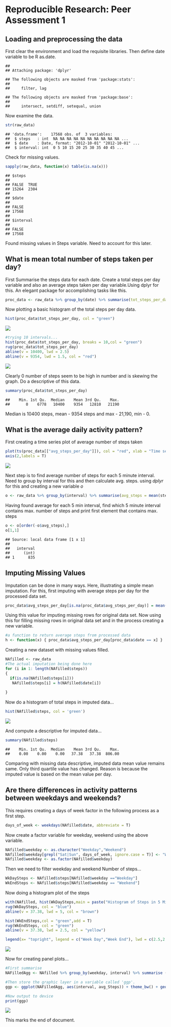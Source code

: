 # Reproducible Research: Peer Assessment 1


## Loading and preprocessing the data
First clear the environment and load the requisite libraries.
Then define date variable to be R as.date.


```
## 
## Attaching package: 'dplyr'
```

```
## The following objects are masked from 'package:stats':
## 
##     filter, lag
```

```
## The following objects are masked from 'package:base':
## 
##     intersect, setdiff, setequal, union
```

Now examine the data.


```r
str(raw_data)
```

```
## 'data.frame':	17568 obs. of  3 variables:
##  $ steps   : int  NA NA NA NA NA NA NA NA NA NA ...
##  $ date    : Date, format: "2012-10-01" "2012-10-01" ...
##  $ interval: int  0 5 10 15 20 25 30 35 40 45 ...
```

Check for missing values.


```r
sapply(raw_data, function(x) table(is.na(x)))
```

```
## $steps
## 
## FALSE  TRUE 
## 15264  2304 
## 
## $date
## 
## FALSE 
## 17568 
## 
## $interval
## 
## FALSE 
## 17568
```
Found missing values in Steps variable. Need to account for this later.

## What is mean total number of steps taken per day?

First Summarise the steps data for each date. Create a total steps per day variable and also an average steps taken per day variable.Using dplyr for this. An elegant package for accomplishing tasks like this.



```r
proc_data <- raw_data %>% group_by(date) %>% summarise(tot_steps_per_day = sum(steps, na.rm = T), avg_steps_per_day = mean(steps, na.rm = T))
```

Now plotting a basic histogram of the total steps per day data.


```r
hist(proc_data$tot_steps_per_day, col = "green")
```

![](Activity_Markdown_files/figure-html/unnamed-chunk-5-1.png)

```r
#trying 10 intervals...
hist(proc_data$tot_steps_per_day, breaks = 10,col = "green")
rug(proc_data$tot_steps_per_day)
abline(v = 10400, lwd = 2.5)
abline(v = 9354, lwd = 1.5, col = "red")
```

![](Activity_Markdown_files/figure-html/unnamed-chunk-5-2.png)

Clearly 0 number of steps seem to be high in number and is skewing
the graph. Do a descriptive of this data.



```r
summary(proc_data$tot_steps_per_day)
```

```
##    Min. 1st Qu.  Median    Mean 3rd Qu.    Max. 
##       0    6778   10400    9354   12810   21190
```
Median is 10400 steps, mean - 9354 steps and max - 21,190, min - 0.

## What is the average daily activity pattern?

First creating a time series plot of average number of steps taken

```r
plot(ts(proc_data[["avg_steps_per_day"]]), col = "red", xlab = "Time series plot", ylab = "Total steps per day")
axis(2,labels = T)
```

![](Activity_Markdown_files/figure-html/unnamed-chunk-7-1.png)

Next step is to find average number of steps for each 5 minute interval. Need to group by interval for this and then calculate avg. steps. using *dplyr* for this and creating a new variable *o*

```r
o <- raw_data %>% group_by(interval) %>% summarise(avg_steps = mean(steps, na.rm = T)) 
```

Having found average for each 5 min interval, find which 5 minute interval contains max. number of steps and print first element that contains max. steps


```r
o <- o[order(-o$avg_steps),]
o[1,1]
```

```
## Source: local data frame [1 x 1]
## 
##   interval
##      (int)
## 1      835
```

## Imputing Missing Values

Imputation can be done in many ways. Here, illustrating a simple mean imputation. For this, first imputing with average steps per day for the processed data set.


```r
proc_data$avg_steps_per_day[is.na(proc_data$avg_steps_per_day)] = mean(proc_data$avg_steps_per_day[!is.na(proc_data$avg_steps_per_day)])
```

Using this value for imputing missing rows for original data set.
Now using this for filling missing rows in original data set and in the process creating a new variable.


```r
#a function to return average steps from processed data
h <- function(x) { proc_data$avg_steps_per_day[proc_data$date == x] }
```

Creating a new dataset with missing values filled.


```r
NAfilled <- raw_data
#The actual imputation being done here
for (i in 1: length(NAfilled$steps))
{
  if(is.na(NAfilled$steps[i]))
   NAfilled$steps[i] = h(NAfilled$date[i])
  
}
```

Now do a histogram of total steps in imputed data...


```r
hist(NAfilled$steps, col = 'green')
```

![](Activity_Markdown_files/figure-html/unnamed-chunk-13-1.png)

And compute a descriptive for imputed data...


```r
summary(NAfilled$steps)
```

```
##    Min. 1st Qu.  Median    Mean 3rd Qu.    Max. 
##    0.00    0.00    0.00   37.38   37.38  806.00
```

Comparing with missing data descriptive, imputed data mean value remains same. Only third quartile value has changed. Reason is because the imputed value is based on the mean value per day.



## Are there differences in activity patterns between weekdays and weekends?

This requires creating a days of week factor in the following process as a first step.


```r
days_of_week <- weekdays(NAfilled$date, abbreviate = T)
```

Now create a factor variable for weekday, weekend using the above variable.


```r
NAfilled$weekday <- as.character("Weekday","Weekend")
NAfilled$weekday[grepl("Sat|Sun", days_of_week, ignore.case = T)] <- "Weekend"
NAfilled$weekday <- as.factor(NAfilled$weekday)
```

Then we need to filter weekday and weekend Number of steps...


```r
WkDaySteps <- NAfilled$steps[NAfilled$weekday =="Weekday"]
WkEndSteps <- NAfilled$steps[NAfilled$weekday == "Weekend"]
```

Now doing a histogram plot of the steps


```r
with(NAfilled, hist(WkDaySteps,main = paste("Histogram of Steps in 5 Min interval"), xlab = "nth 5 Min interval",col = "blue"))
rug(WkDaySteps, col = "blue")
abline(v = 37.38, lwd = 5, col = "brown")

hist(WkEndSteps,col = "green",add = T)
rug(WkEndSteps, col = "green")
abline(v = 37.38, lwd = 2.5, col = "yellow")

legend(x= "topright", legend = c("Week Day","Week End"), lwd = c(2.5,2.5), col = c("blue", "green"))
```

![](Activity_Markdown_files/figure-html/unnamed-chunk-18-1.png)

Now for creating panel plots...


```r
#First summarise 
NAFilledAgg <- NAfilled %>% group_by(weekday, interval) %>% summarise (avg_Steps = mean(steps))

#Then store the graphic layer in a variable called 'ggp'.
ggp <- ggplot(NAFilledAgg, aes(interval, avg_Steps)) + theme_bw() + geom_line(col = "red") + facet_grid(weekday ~ .) + labs(x = "Nth 5 Minute Interval", y = "Average Number of Steps Taken")

#Now output to device
print(ggp)
```

![](Activity_Markdown_files/figure-html/unnamed-chunk-19-1.png)

This marks the end of document.

